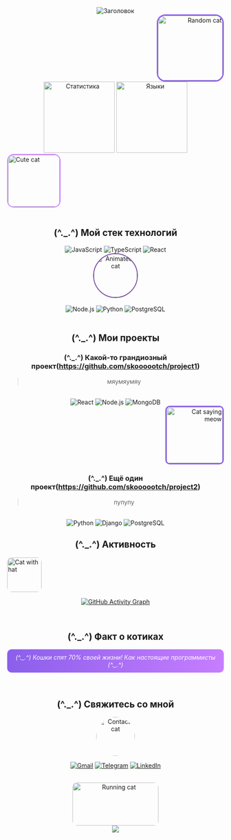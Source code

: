 <div align="center">

<!-- Анимированный заголовок с фиолетовым текстом -->
<img src="https://readme-typing-svg.herokuapp.com/?font=Fira+Code&size=30&duration=4000&color=8B5FEB&center=true&vCenter=true&width=500&lines=Привет,+я+skoooootch!;супер+фиолетовая+страничка;мяумяу+мяу+мяууу;Добро+пожаловать!&height=80" alt="Заголовок"/>

<br>

<!-- Котик 1 -->
<div align="right">
<img src="https://cataas.com/cat?type=square&width=150&height=150&fit=cover&position=center&timestamp=1" width="150" height="150" alt="Random cat" style="border-radius: 20px; border: 3px solid #8B5FEB;">
</div>

<!-- Статистика с фиолетовой темой -->
<img src="https://github-readme-stats.vercel.app/api?username=skoooootch&show_icons=true&count_private=true&hide_border=true&theme=radical&bg_color=00000000&title_color=8B5FEB&icon_color=8B5FEB&text_color=ffffff&ring_color=8B5FEB" height="165" alt="Статистика"/>
<img src="https://github-readme-stats.vercel.app/api/top-langs/?username=skoooootch&layout=compact&hide_border=true&theme=radical&bg_color=00000000&title_color=8B5FEB&text_color=ffffff" height="165" alt="Языки"/>

<br>

<!-- Котик 2 -->
<div align="left">
<img src="https://cataas.com/cat/cute?width=120&height=120&fit=cover&timestamp=2" width="120" height="120" alt="Cute cat" style="border-radius: 15px; border: 2px solid #C77DFF;">
</div>

<br>

<!-- Раздел технологий -->
## (^._.^) Мой стек технологий

<!-- Первая строка технологий -->
<img src="https://img.shields.io/badge/JavaScript-F7DF1E?style=for-the-badge&logo=javascript&logoColor=black&color=8B5FEB" alt="JavaScript"/>
<img src="https://img.shields.io/badge/TypeScript-3178C6?style=for-the-badge&logo=typescript&logoColor=white&color=8B5FEB" alt="TypeScript"/>
<img src="https://img.shields.io/badge/React-61DAFB?style=for-the-badge&logo=react&logoColor=black&color=8B5FEB" alt="React"/>

<br>

<!-- Котик 3 -->
<div align="center">
<img src="https://cataas.com/cat/gif?width=100&height=100&timestamp=3" width="100" height="100" alt="Animated cat" style="border-radius: 50%; border: 2px solid #764ba2;">
</div>

<br>

<!-- Вторая строка технологий -->
<img src="https://img.shields.io/badge/Node.js-339933?style=for-the-badge&logo=nodedotjs&logoColor=white&color=764ba2" alt="Node.js"/>
<img src="https://img.shields.io/badge/Python-3776AB?style=for-the-badge&logo=python&logoColor=white&color=764ba2" alt="Python"/>
<img src="https://img.shields.io/badge/PostgreSQL-4169E1?style=for-the-badge&logo=postgresql&logoColor=white&color=764ba2" alt="PostgreSQL"/>

<br>
<br>

## (^._.^) Мои проекты

<!-- Карточки проектов -->
### (^._.^) Какой-то грандиозный проект(https://github.com/skoooootch/project1)
> мяумяумяу
<br>
<img src="https://img.shields.io/badge/React-61DAFB?style=flat&logo=react&logoColor=black" alt="React"/>
<img src="https://img.shields.io/badge/Node.js-339933?style=flat&logo=nodedotjs&logoColor=white" alt="Node.js"/>
<img src="https://img.shields.io/badge/MongoDB-47A248?style=flat&logo=mongodb&logoColor=white" alt="MongoDB"/>

<!-- Котик 4 между проектами -->
<div align="right">
<img src="https://cataas.com/cat/says/Meow?width=130&height=130&timestamp=4" width="130" height="130" alt="Cat saying meow" style="border-radius: 10px; border: 3px solid #8B5FEB;">
</div>

### (^._.^) Ещё один проект(https://github.com/skoooootch/project2)
> пупупу
<br>
<img src="https://img.shields.io/badge/Python-3776AB?style=flat&logo=python&logoColor=white" alt="Python"/>
<img src="https://img.shields.io/badge/Django-092E20?style=flat&logo=django&logoColor=white" alt="Django"/>
<img src="https://img.shields.io/badge/PostgreSQL-4169E1?style=flat&logo=postgresql&logoColor=white" alt="PostgreSQL"/>

<br>

## (^._.^) Активность

<!-- Котик 5 перед графиком -->
<div align="left">
<img src="https://cataas.com/cat?width=80&height=80&hat=hat" width="80" height="80" alt="Cat with hat" style="border-radius: 10px;">
</div>

<!-- График активности -->
[![GitHub Activity Graph](https://github-readme-activity-graph.vercel.app/graph?username=skoooootch&theme=react-dark&bg_color=00000000&color=8B5FEB&line=8B5FEB&point=C77DFF&area=true&hide_border=true)](https://github.com/skoooootch)


<br>

## (^._.^) Факт о котиках

<!-- Случайный факт о котах -->
<p align="center" style="background: linear-gradient(90deg, #8B5FEB, #C77DFF); padding: 10px; border-radius: 10px; color: white;">
<em>(^._.^) Кошки спят 70% своей жизни! Как настоящие программисты (^._.^)</em>
</p>

<br>

## (^._.^) Свяжитесь со мной

<!-- Котик 6 в разделе контактов -->
<div align="center">
<img src="https://cataas.com/cat/cute?width=90&height=90&timestamp=6" width="90" height="90" alt="Contact cat" style="border-radius: 50%;">
</div>

[![Gmail](https://img.shields.io/badge/Gmail-EA4335?style=for-the-badge&logo=gmail&logoColor=white)](mailto:skoooootchemail@gmail.com)
[![Telegram](https://img.shields.io/badge/Telegram-26A5E4?style=for-the-badge&logo=telegram&logoColor=white)](https://t.me/skoooootch)
[![LinkedIn](https://img.shields.io/badge/LinkedIn-0A66C2?style=for-the-badge&logo=linkedin&logoColor=white)](https://www.linkedin.com/in/skoooootch/)

<br>

<!-- Бегущий котик в футере -->
<div align="center">
<img src="https://cataas.com/cat/gif?width=200&height=100&timestamp=7" width="200" height="100" alt="Running cat" style="border-radius: 10px;">
</div>

<!-- Анимированный футер -->
<img src="https://capsule-render.vercel.app/api?type=waving&gradient=8A2BE2-FF69B4&height=130&section=footer&reversal=true"/>

</div>
